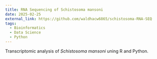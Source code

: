 ```yaml
---
title: RNA Sequencing of Schistosoma mansoni
date: 2025-02-25
external_link: https://github.com/waldhacw6865/schistosoma-RNA-SEQ
tags:
  - Bioinformatics
  - Data Science
  - Python
---
```


Transcriptomic analysis of _Schistosoma mansoni_ uning R and Python.

<!--more-->
